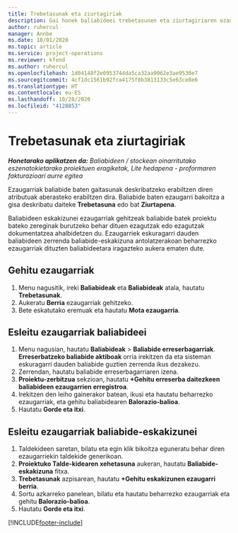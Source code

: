 ```yaml
---
title: Trebetasunak eta ziurtagiriak
description: Gai honek baliabideei trebetasunen eta ziurtagiriaren ezaugarriak gehitzeari buruzko informazioa eskaintzen du.
author: ruhercul
manager: Annbe
ms.date: 10/01/2020
ms.topic: article
ms.service: project-operations
ms.reviewer: kfend
ms.author: ruhercul
ms.openlocfilehash: 1d04148f2e0953744da5ca32aa9062e3ae9530e7
ms.sourcegitcommit: 4cf1dc1561b92fca4175f0b3813133c5e63ce8e6
ms.translationtype: HT
ms.contentlocale: eu-ES
ms.lasthandoff: 10/28/2020
ms.locfileid: "4128853"
---
```

# <a name="skills-and-certifications"></a>Trebetasunak eta ziurtagiriak
_**Honetarako aplikatzen da:** Baliabideen / stockean oinarritutako eszenatokietarako proiektuen eragiketak, Lite hedapena - proformaren fakturazioari aurre egitea_

Ezaugarriak baliabide baten gaitasunak deskribatzeko erabiltzen diren atributuak aberasteko erabiltzen dira. Baliabide baten ezaugarri bakoitza a gisa deskribatu daiteke **Trebetasuna** edo bat **Ziurtapena**.

Baliabideen eskakizunei ezaugarriak gehitzeak baliabide batek proiektu bateko zereginak burutzeko behar dituen ezagutzak edo ezagutzak dokumentatzea ahalbidetzen du. Ezaugarriek eskuragarri dauden baliabideen zerrenda baliabide-eskakizuna antolatzerakoan beharrezko ezaugarriak dituzten baliabideetara iragazteko aukera ematen dute.

## <a name="add-characteristics"></a>Gehitu ezaugarriak

1. Menu nagusitik, ireki **Baliabideak** eta **Baliabideak** atala, hautatu **Trebetasunak**.
2. Aukeratu **Berria** ezaugarriak gehitzeko.
3. Bete eskatutako eremuak eta hautatu **Mota ezaugarria**.

## <a name="assign-characteristics-to-resources"></a>Esleitu ezaugarriak baliabideei

1. Menu nagusian, hautatu **Baliabideak** > **Baliabide erreserbagarriak**. **Erreserbatzeko baliabide aktiboak** orria irekitzen da eta sisteman eskuragarri dauden baliabide guztien zerrenda ikus dezakezu.
2. Zerrendan, hautatu baliabide erreserbagarriaren izena.
3. **Proiektu-zerbitzua** sekzioan, hautatu **+Gehitu erreserba daitezkeen baliabideen ezaugarrien erregistroa**.
4. Irekitzen den leiho gainerakor batean, ikusi eta hautatu beharrezko ezaugarriak, eta gehitu baliabidearen **Balorazio-balioa**.
5. Hautatu **Gorde eta itxi**.

## <a name="assign-characteristics-to-resource-requirements"></a>Esleitu ezaugarriak baliabide-eskakizunei

1. Taldekideen saretan, bilatu eta egin klik bikoitza eguneratu behar diren ezaugarriekin taldekide generikoan.
2. **Proiektuko Talde-kidearen xehetasuna** aukeran, hautatu **Baliabide-eskakizuna** fitxa.
3. **Trebetasunak** azpisarean, hautatu **+Gehitu eskakizunen ezaugarri berria**.
4. Sortu azkarreko panelean, bilatu eta hautatu beharrezko ezaugarriak eta gehitu **Balorazio-balioa**.
5. Hautatu **Gorde eta itxi**.

[!INCLUDE[footer-include](../includes/footer-banner.md)]